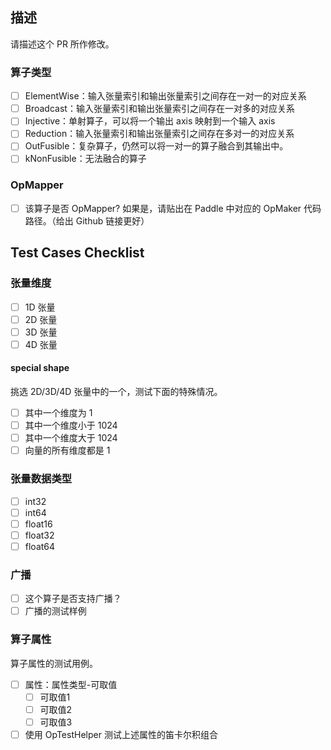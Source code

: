 ## 描述

请描述这个 PR 所作修改。

### 算子类型

- [ ] ElementWise：输入张量索引和输出张量索引之间存在一对一的对应关系
- [ ] Broadcast：输入张量索引和输出张量索引之间存在一对多的对应关系
- [ ] Injective：单射算子，可以将一个输出 axis 映射到一个输入 axis
- [ ] Reduction：输入张量索引和输出张量索引之间存在多对一的对应关系
- [ ] OutFusible：复杂算子，仍然可以将一对一的算子融合到其输出中。
- [ ] kNonFusible：无法融合的算子

### OpMapper

- [ ] 该算子是否 OpMapper? 如果是，请贴出在 Paddle 中对应的 OpMaker 代码路径。（给出 Github 链接更好）

## Test Cases Checklist

### 张量维度

- [ ] 1D 张量
- [ ] 2D 张量
- [ ] 3D 张量
- [ ] 4D 张量

#### special shape

挑选 2D/3D/4D 张量中的一个，测试下面的特殊情况。

- [ ] 其中一个维度为 1
- [ ] 其中一个维度小于 1024
- [ ] 其中一个维度大于 1024
- [ ] 向量的所有维度都是 1

### 张量数据类型

- [ ] int32
- [ ] int64
- [ ] float16
- [ ] float32
- [ ] float64

### 广播

- [ ] 这个算子是否支持广播？
- [ ] 广播的测试样例

### 算子属性

算子属性的测试用例。

- [ ] 属性：属性类型-可取值
    - [ ] 可取值1
    - [ ] 可取值2
    - [ ] 可取值3
- [ ] 使用 OpTestHelper 测试上述属性的笛卡尔积组合
